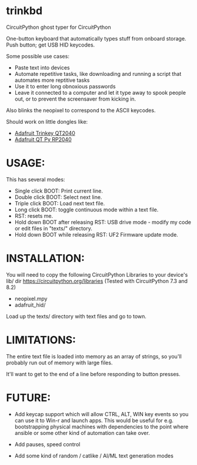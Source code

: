 # trinkbd
CircuitPython ghost typer for CircuitPython

One-button keyboard that automatically types stuff from onboard storage.  Push button; get USB HID keycodes.

Some possible use cases: 
  * Paste text into devices 
  * Automate repetitive tasks, like downloading and running a script that automates more reptitive tasks
  * Use it to enter long obnoxious passwords
  * Leave it connected to a computer and let it type away to spook people out, or to prevent the screensaver from kicking in.

Also blinks the neopixel to correspond to the ASCII keycodes.

Should work on little dongles like:

  * [Adafruit Trinkey QT2040](https://www.adafruit.com/product/5056) 
  * [Adafruit QT Py RP2040](https://www.adafruit.com/product/4900)


USAGE:
======

This has several modes:

  - Single click BOOT: Print current line.
  - Double click BOOT: Select next line.
  - Triple click BOOT: Load next text file.
  - Long click BOOT: toggle continuous mode within a text file.
  - RST: resets me.
  - Hold down BOOT after releasing RST: USB drive mode - modify my code or edit files in "texts/" directory.
  - Hold down BOOT while releasing RST: UF2 Firmware update mode.


INSTALLATION:
=============

You will need to copy the following CircuitPython Libraries to your device's lib/ dir
https://circuitpython.org/libraries
(Tested with CircuitPython 7.3 and 8.2)

  - neopixel.mpy
  - adafruit_hid/

Load up the texts/ directory with text files and go to town.

LIMITATIONS:
============

The entire text file is loaded into memory as an array of strings, so you'll probably run out of memory with large files.

It'll want to get to the end of a line before responding to button presses.


FUTURE:
=======

* Add keycap support which will allow CTRL, ALT, WIN key events so you can use it to Win-r and launch apps.  This would be useful for e.g. bootstrapping physical machines with dependencies to the point where ansible or some other kind of automation can take over.

* Add pauses, speed control

* Add some kind of random / catlike / AI/ML text generation modes
